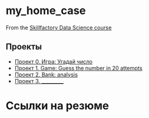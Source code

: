 # my_home_case
From the [Skillfactory Data Science course](https://skillfactory.ru/data-scientist)

## Проекты

* [Проект 0. Игра: Угадай число](https://github.com/Axewyl/my_home_case/tree/main/Data%20Science/Project_0)
* [Проект 1. Game: Guess the number in 20 attempts](https://github.com/Axewyl/my_home_case/tree/main/Data%20Science/Project_1)
* [Проект 2. Bank: analysis](https://github.com/Axewyl/my_home_case/tree/main/Data%20Science/Project_2)
* [Проект 3. _________](____)

# Ссылки на резюме